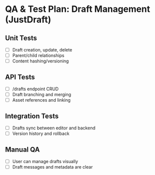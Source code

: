 # QA & Test Plan: Draft Management (JustDraft)

## Unit Tests
- [ ] Draft creation, update, delete
- [ ] Parent/child relationships
- [ ] Content hashing/versioning

## API Tests
- [ ] /drafts endpoint CRUD
- [ ] Draft branching and merging
- [ ] Asset references and linking

## Integration Tests
- [ ] Drafts sync between editor and backend
- [ ] Version history and rollback

## Manual QA
- [ ] User can manage drafts visually
- [ ] Draft messages and metadata are clear
